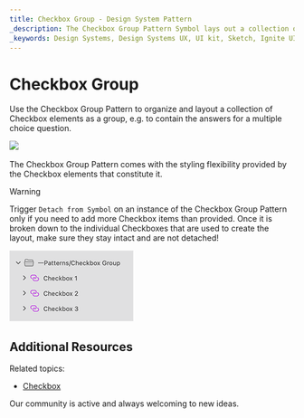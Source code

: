 ```yaml
---
title: Checkbox Group - Design System Pattern
_description: The Checkbox Group Pattern Symbol lays out a collection of Checkbox elements as a group.
_keywords: Design Systems, Design Systems UX, UI kit, Sketch, Ignite UI for Angular, Sketch to Angular, Angular, Angular Design System, Export code from Sketch, Design Kits for Angular, Sketch HTML, Sketch to HTML, Sketch UI kits
---
```


# Checkbox Group

Use the Checkbox Group Pattern to organize and layout a collection of Checkbox elements as a group, e.g. to contain the answers for a multiple choice question.

<img class="responsive-img" src="../images/checkbox-group_demo.png" srcset="../images/checkbox-group_demo@2x.png 2x" />

The Checkbox Group Pattern comes with the styling flexibility provided by the Checkbox elements that constitute it.

> [!WARNING]
> Trigger `Detach from Symbol` on an instance of the Checkbox Group Pattern only if you need to add more Checkbox items than provided. Once it is broken down to the individual Checkboxes that are used to create the layout, make sure they stay intact and are not detached!

<img class="responsive-img" src="../images/checkbox_group_detach.png" srcset="../images/checkbox_group_detach@2x.png 2x" />

## Additional Resources

Related topics:

- [Checkbox](../components/checkbox.md)
  <div class="divider--half"></div>

Our community is active and always welcoming to new ideas.


